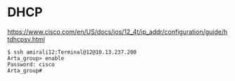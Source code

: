 # DHCP 

https://www.cisco.com/en/US/docs/ios/12_4t/ip_addr/configuration/guide/htdhcpsv.html


```
$ ssh amirali12:Terminal@12@10.13.237.200
Arta_group> enable
Password: cisco
Arta_group#


```
